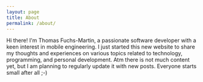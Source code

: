 ```yaml
---
layout: page
title: About
permalink: /about/
---
```


Hi there! I'm Thomas Fuchs-Martin, a passionate software developer with a keen interest in mobile engineering.
I just started this new website to share my thoughts and experiences on various topics related to technology, programming, and personal development. Atm there is not much content yet, but I am planning to regularly update it with new posts. Everyone starts small after all ;-)